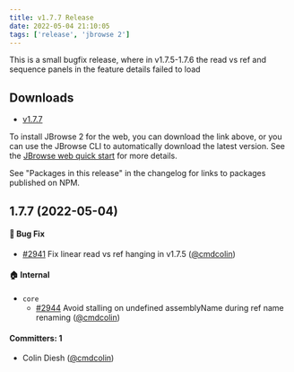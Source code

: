 ```yaml
---
title: v1.7.7 Release
date: 2022-05-04 21:10:05
tags: ['release', 'jbrowse 2']
---
```


This is a small bugfix release, where in v1.7.5-1.7.6 the read vs ref and
sequence panels in the feature details failed to load

## Downloads

- [v1.7.7](https://github.com/GMOD/jbrowse-components/releases/tag/v1.7.7)

To install JBrowse 2 for the web, you can download the link above, or you can
use the JBrowse CLI to automatically download the latest version. See the
[JBrowse web quick start](https://jbrowse.org/jb2/docs/quickstart_web) for more
details.

See "Packages in this release" in the changelog for links to packages published
on NPM.

## 1.7.7 (2022-05-04)

#### :bug: Bug Fix

- [#2941](https://github.com/GMOD/jbrowse-components/pull/2941) Fix linear read
  vs ref hanging in v1.7.5 ([@cmdcolin](https://github.com/cmdcolin))

#### :house: Internal

- `core`
  - [#2944](https://github.com/GMOD/jbrowse-components/pull/2944) Avoid stalling
    on undefined assemblyName during ref name renaming
    ([@cmdcolin](https://github.com/cmdcolin))

#### Committers: 1

- Colin Diesh ([@cmdcolin](https://github.com/cmdcolin))
